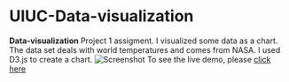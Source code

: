 # UIUC-Data-visualization

**Data-visualization**
Project 1 assigment.
I visualized some data as a chart. The data set deals with world temperatures and comes from NASA. I used D3.js to create a chart.
![Screenshot](UIUC_data-vis_screen.png)
To see the live demo, please [click here](http://uiuc-data-vis-p1.surge.sh/)
